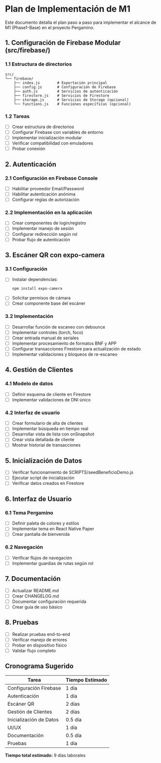 # Plan de Implementación de M1

Este documento detalla el plan paso a paso para implementar el alcance de M1 (Phase1-Base) en el proyecto Pergamino.

## 1. Configuración de Firebase Modular (src/firebase/)

### 1.1 Estructura de directorios
```
src/
└── firebase/
    ├── index.js        # Exportación principal
    ├── config.js       # Configuración de Firebase
    ├── auth.js         # Servicios de autenticación
    ├── firestore.js    # Servicios de Firestore
    ├── storage.js      # Servicios de Storage (opcional)
    └── functions.js    # Funciones específicas (opcional)
```

### 1.2 Tareas
- [ ] Crear estructura de directorios
- [ ] Configurar Firebase con variables de entorno
- [ ] Implementar inicialización modular
- [ ] Verificar compatibilidad con emuladores
- [ ] Probar conexión

## 2. Autenticación

### 2.1 Configuración en Firebase Console
- [ ] Habilitar proveedor Email/Password
- [ ] Habilitar autenticación anónima
- [ ] Configurar reglas de autorización

### 2.2 Implementación en la aplicación
- [ ] Crear componentes de login/registro
- [ ] Implementar manejo de sesión
- [ ] Configurar redirección según rol
- [ ] Probar flujo de autenticación

## 3. Escáner QR con expo-camera

### 3.1 Configuración
- [ ] Instalar dependencias:
  ```bash
  npm install expo-camera
  ```
- [ ] Solicitar permisos de cámara
- [ ] Crear componente base del escáner

### 3.2 Implementación
- [ ] Desarrollar función de escaneo con debounce
- [ ] Implementar controles (torch, foco)
- [ ] Crear entrada manual de seriales
- [ ] Implementar procesamiento de formatos BNF y APP
- [ ] Configurar transacciones Firestore para actualización de estado
- [ ] Implementar validaciones y bloqueos de re-escaneo

## 4. Gestión de Clientes

### 4.1 Modelo de datos
- [ ] Definir esquema de cliente en Firestore
- [ ] Implementar validaciones de DNI único

### 4.2 Interfaz de usuario
- [ ] Crear formulario de alta de clientes
- [ ] Implementar búsqueda en tiempo real
- [ ] Desarrollar vista de lista con onSnapshot
- [ ] Crear vista detallada de cliente
- [ ] Mostrar historial de transacciones

## 5. Inicialización de Datos

- [ ] Verificar funcionamiento de SCRIPTS/seedBeneficioDemo.js
- [ ] Ejecutar script de inicialización
- [ ] Verificar datos creados en Firestore

## 6. Interfaz de Usuario

### 6.1 Tema Pergamino
- [ ] Definir paleta de colores y estilos
- [ ] Implementar tema en React Native Paper
- [ ] Crear pantalla de bienvenida

### 6.2 Navegación
- [ ] Verificar flujos de navegación
- [ ] Implementar guardias de rutas según rol

## 7. Documentación

- [ ] Actualizar README.md
- [ ] Crear CHANGELOG.md
- [ ] Documentar configuración requerida
- [ ] Crear guía de uso básico

## 8. Pruebas

- [ ] Realizar pruebas end-to-end
- [ ] Verificar manejo de errores
- [ ] Probar en dispositivo físico
- [ ] Validar flujo completo

## Cronograma Sugerido

| Tarea | Tiempo Estimado |
|-------|-----------------|
| Configuración Firebase | 1 día |
| Autenticación | 1 día |
| Escáner QR | 2 días |
| Gestión de Clientes | 2 días |
| Inicialización de Datos | 0.5 día |
| UI/UX | 1 día |
| Documentación | 0.5 día |
| Pruebas | 1 día |

**Tiempo total estimado:** 9 días laborales
